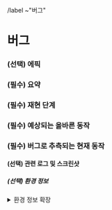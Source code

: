 <!-- 에픽 하위의 이슈일 경우 제목 규칙: [#{에픽 이슈 번호}] ** 버그 -->
/label ~"버그"

버그
==
<!-- 에픽 이슈가 있을 경우 에픽 이슈 번호 필수 기입 -->
### (선택) 에픽


<!-- 버그 요약 -->
### (필수) 요약


<!-- 버그 재현 절차 -->
### (필수) 재현 단계


### (필수) 예상되는 올바른 동작


### (필수) 버그로 추측되는 현재 동작


#### (선택) 관련 로그 및 스크린샷


##### (선택) 환경 정보
<details>
<summary>환경 정보 확장</summary>

<pre>

<!-- 환경에 대한 정보 기록 -->

</pre>
</details>
